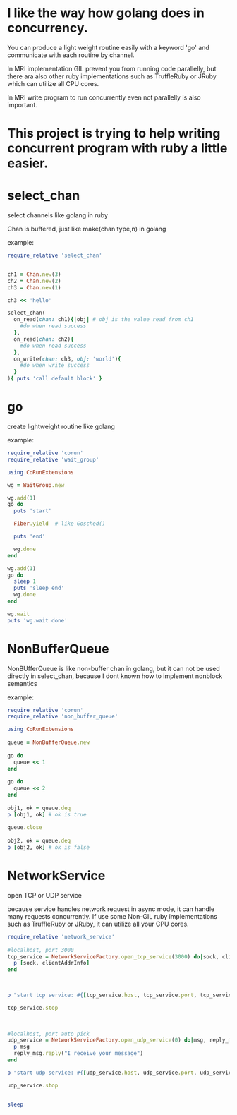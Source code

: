 # I like the way how golang does in concurrency.
 
You can produce a light weight routine easily with a keyword 'go' and communicate with each routine by channel.

In MRI implementation GIL prevent you from running code parallelly, but there ara also other ruby implementations such as TruffleRuby or JRuby which can utilize all CPU cores.

In MRI write program to run concurrently even not parallelly is also important.

# This project is trying to help writing concurrent program with ruby a little easier.     

# select_chan                       
select channels like golang in ruby

Chan is buffered, just like make(chan type,n) in golang

example:

```ruby
require_relative 'select_chan'


ch1 = Chan.new(3)
ch2 = Chan.new(2)
ch3 = Chan.new(1)

ch3 << 'hello'

select_chan(
  on_read(chan: ch1){|obj| # obj is the value read from ch1
    #do when read success
  },
  on_read(chan: ch2){
    #do when read success
  },
  on_write(chan: ch3, obj: 'world'){
    #do when write success
  }
){ puts 'call default block' }
```
# go                                
create lightweight routine like golang

example:

```ruby
require_relative 'corun'
require_relative 'wait_group'

using CoRunExtensions

wg = WaitGroup.new

wg.add(1)
go do
  puts 'start' 

  Fiber.yield  # like Gosched()

  puts 'end'

  wg.done
end

wg.add(1)
go do
  sleep 1
  puts 'sleep end'
  wg.done
end

wg.wait
puts 'wg.wait done'

```        
# NonBufferQueue                                
NonBUfferQueue is like non-buffer chan in golang, but it can not be used directly in select_chan, because I dont known how to implement nonblock semantics

example:

```ruby   
require_relative 'corun'
require_relative 'non_buffer_queue'

using CoRunExtensions
  
queue = NonBufferQueue.new
  
go do
  queue << 1
end
  
go do
  queue << 2
end
  
obj1, ok = queue.deq
p [obj1, ok] # ok is true
  
queue.close
  
obj2, ok = queue.deq
p [obj2, ok] # ok is false

```    
# NetworkService

open TCP or UDP service 

because service handles network request in async mode, it can handle many requests concurrently. If use some Non-GIL ruby implementations such as TruffleRuby or JRuby, it can utilize all your CPU cores.  


```ruby  
require_relative 'network_service'
        
#localhost, port 3000
tcp_service = NetworkServiceFactory.open_tcp_service(3000) do|sock, clientAddrInfo|
  p [sock, clientAddrInfo]
end                  

                                        

p "start tcp service: #{[tcp_service.host, tcp_service.port, tcp_service.type]}"

tcp_service.stop
                            
          

#localhost, port auto pick
udp_service = NetworkServiceFactory.open_udp_service(0) do|msg, reply_msg|
  p msg
  reply_msg.reply("I receive your message")
end

p "start udp service: #{[udp_service.host, udp_service.port, udp_service.type]}"

udp_service.stop


sleep

``` 
